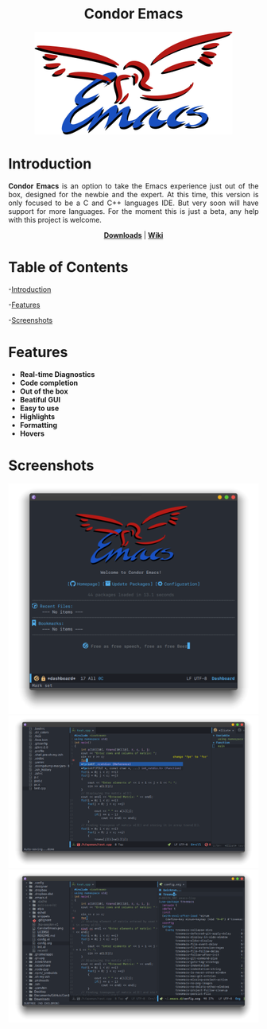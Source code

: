 <h1 align="center">Condor Emacs</h1>
<p align="center">
  <img src="https://github.com/apemangr/Condor-Emacs/blob/master/CondorEmacs.png" alt="Condor Emacs" title="" />
</p>

# Introduction

<p align="justify">
  <b>Condor Emacs</b> is an option to take the Emacs experience just out of the box, designed for the newbie and the expert.
 At this time, this version is only focused to be a C and C++ languages IDE. But very soon will have support for more languages.
  For the moment this is just a beta, any help with this project is welcome.
</p>

<p align="center">
  <a href="https://github.com/apemangr/Condor-Emacs/releases"><b>Downloads</b></a> |
  <a href="https://github.com/apemangr/Condor-Emacs/wiki/"><b>Wiki</b></a> 
</p>








# Table of Contents

-[Introduction](#introduction)

-[Features](#features)

-[Screenshots](#screenshots)

# Features

- **Real-time Diagnostics**
- **Code completion**
- **Out of the box**
- **Beatiful GUI**
- **Easy to use**
- **Highlights**
- **Formatting**
- **Hovers**

# Screenshots

<p align="center">
  <img src="images/CondorEmacsDash.png" alt="Condor Emacs" title="" />
  <img src="images/CondorEmacsCode.png" alt="Coding" title="" />
  <img src="images/CondorEmacsConfig.png" alt="Config" title="" />  
</p>


